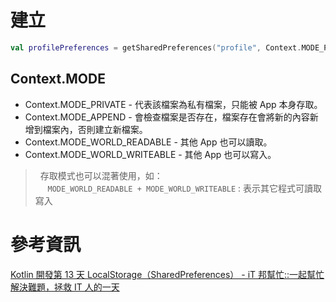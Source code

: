 # 建立

```kotlin
val profilePreferences = getSharedPreferences("profile", Context.MODE_PRIVATE) val profileEditor = profilePreferences.edit() profileEditor.putString(name, "login_name")
```

## Context.MODE
-   Context.MODE_PRIVATE - 代表該檔案為私有檔案，只能被 App 本身存取。
-   Context.MODE_APPEND - 會檢查檔案是否存在，檔案存在會將新的內容新增到檔案內，否則建立新檔案。
-   Context.MODE_WORLD_READABLE - 其他 App 也可以讀取。
-   Context.MODE_WORLD_WRITEABLE - 其他 App 也可以寫入。

>   存取模式也可以混著使用，如：  
     `MODE_WORLD_READABLE + MODE_WORLD_WRITEABLE` : 表示其它程式可讀取寫入


# 參考資訊
[Kotlin 開發第 13 天 LocalStorage（SharedPreferences） - iT 邦幫忙::一起幫忙解決難題，拯救 IT 人的一天](https://ithelp.ithome.com.tw/articles/10191814)